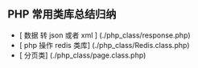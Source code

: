 ## PHP 常用类库总结归纳

* [ 数据 转 json 或者 xml ] (./php_class/response.php)
* [ php 操作 redis 类库] (./php_class/Redis.class.php)
* [ 分页类] (./php_class/page.class.php) 